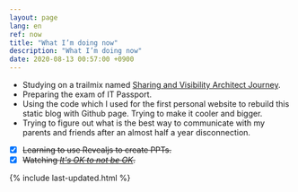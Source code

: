 ```yaml
---
layout: page
lang: en
ref: now
title: "What I’m doing now"
description: "What I’m doing now"
date: 2020-08-13 00:57:00 +0900
---
```

* Studying on a trailmix named [Sharing and Visibility Architect Journey](https://trailhead.salesforce.com/users/strailhead/trailmixes/architect-sharing-and-visibility).
* Preparing the exam of IT Passport.
* Using the code which I used for the first personal website to rebuild this static blog with Github page. Trying to make it cooler and bigger.
* Trying to figure out what is the best way to communicate with my parents and friends after an almost half a year disconnection.

* [x] ~~Learning to use Revealjs to create PPTs.~~
* [x] ~~Watching [_It's OK to not be OK_](https://tv.gboku.com/voddetail/1446.html).~~

{% include last-updated.html %}
